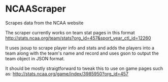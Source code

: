 # NCAAScraper
Scrapes data from the NCAA website

The scraper currently works on team stat pages in this format http://stats.ncaa.org/team/stats?org_id=457&sport_year_ctl_id=12260

It uses jsoup to scrape player info and stats and adds the players into a team along with the team's name and record and uses gson to output the team object in JSON format.

It should be mostly straigtforward to tweak this to use on game pages such as: http://stats.ncaa.org/game/index/3985950?org_id=457